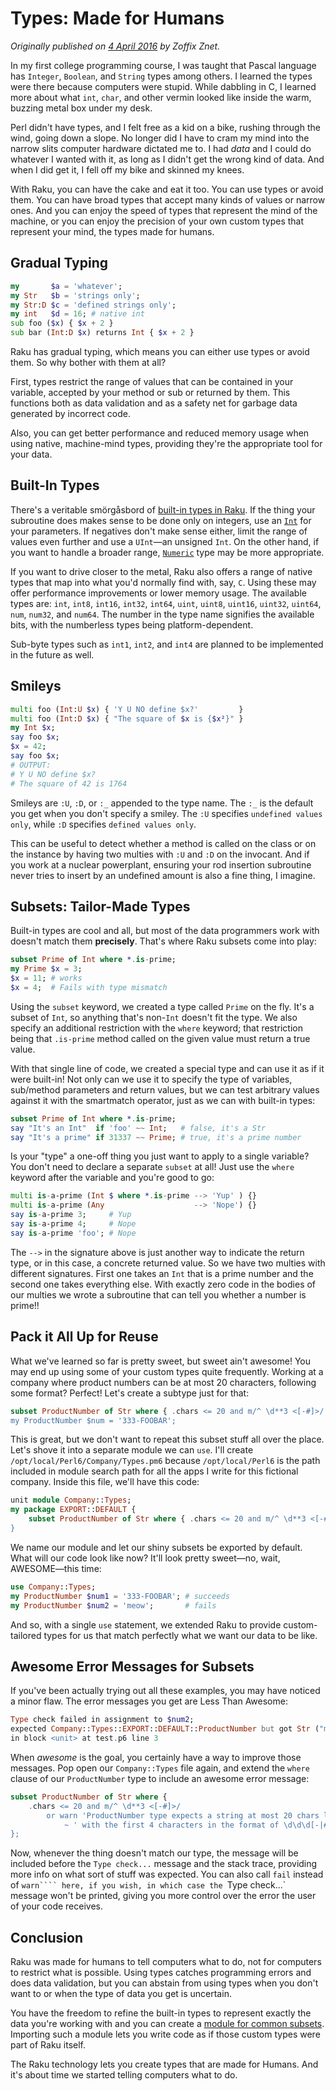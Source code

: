 # Types: Made for Humans
    
*Originally published on [4 April 2016](https://perl6.party//post/Perl-6-Types--Made-for-Humans) by Zoffix Znet.*

In my first college programming course, I was taught that Pascal language has `Integer`, `Boolean`, and `String` types among others. I learned the types were there because computers were stupid. While dabbling in C, I learned more about what `int`, `char`, and other vermin looked like inside the warm, buzzing metal box under my desk.

Perl didn't have types, and I felt free as a kid on a bike, rushing through the wind, going down a slope. No longer did I have to cram my mind into the narrow slits computer hardware dictated me to. I had *data* and I could do whatever I wanted with it, as long as I didn't get the wrong kind of data. And when I did get it, I fell off my bike and skinned my knees.

With Raku, you can have the cake and eat it too. You can use types or avoid them. You can have broad types that accept many kinds of values or narrow ones.  And you can enjoy the speed of types that represent the mind of the machine, or you can enjoy the precision of your own custom types that represent your mind, the types made for humans.

## Gradual Typing

```` raku
my       $a = 'whatever';
my Str   $b = 'strings only';
my Str:D $c = 'defined strings only';
my int   $d = 16; # native int
sub foo ($x) { $x + 2 }
sub bar (Int:D $x) returns Int { $x + 2 }
````

Raku has gradual typing, which means you can either use types or avoid them.  So why bother with them at all?

First, types restrict the range of values that can be contained in your variable, accepted by your method or sub or returned by them.  This functions both as data validation and as a safety net for garbage data generated by incorrect code.

Also, you can get better performance and reduced memory usage when using native, machine-mind types, providing they're the appropriate tool for your data.

## Built-In Types

There's a veritable smörgåsbord of [built-in types in Raku](http://docs.raku.org/type.html). If the thing your subroutine does makes sense to be done only on integers, use an [`Int`](http://docs.raku.org/type/Int) for your parameters.  If negatives don't make sense either, limit the range of values even further and use a `UInt`—an unsigned `Int`. On the other hand, if you want to handle a broader range, [`Numeric`](http://docs.raku.org/type/Numeric) type may be more appropriate.

If you want to drive closer to the metal, Raku also offers a range of native types that map into what you'd normally find with, say, `C`. Using these may offer performance improvements or lower memory usage. The available types are: `int`, `int8`, `int16`, `int32`, `int64`, `uint`, `uint8`, `uint16`, `uint32`, `uint64`, `num`, `num32`, and `num64`. The number in the type name signifies the available bits, with the numberless types being platform-dependent.

Sub-byte types such as `int1`, `int2`, and `int4` are planned to be implemented in the future as well.

## Smileys

```` raku
multi foo (Int:U $x) { 'Y U NO define $x?'         }
multi foo (Int:D $x) { "The square of $x is {$x²}" }
my Int $x;
say foo $x;
$x = 42;
say foo $x;
# OUTPUT:
# Y U NO define $x?
# The square of 42 is 1764
````

Smileys are `:U`, `:D`, or `:_` appended to the type name. The `:_` is the default you get when you don't specify a smiley. The `:U` specifies `undefined values only`, while `:D` specifies `defined values only`.

This can be useful to detect whether a method is called on the class or on the instance by having two multies with `:U` and `:D` on the invocant. And if you work at a nuclear powerplant, ensuring your rod insertion subroutine never tries to insert by an undefined amount is also a fine thing, I imagine.

## Subsets: Tailor-Made Types

Built-in types are cool and all, but most of the data programmers work with doesn't match them <strong>precisely</strong>. That's where Raku subsets come into play:

```` raku
subset Prime of Int where *.is-prime;
my Prime $x = 3;
$x = 11; # works
$x = 4;  # Fails with type mismatch
````

Using the `subset` keyword, we created a type called `Prime` on the fly. It's a subset of `Int`, so anything that's non-`Int` doesn't fit the type. We also specify an additional restriction with the `where` keyword; that restriction being that `.is-prime` method called on the given value must return a true value.

With that single line of code, we created a special type and can use it as if it were built-in! Not only can we use it to specify the type of variables, sub/method parameters and return values, but we can test arbitrary values against it with the smartmatch operator, just as we can with built-in types:

```` raku
subset Prime of Int where *.is-prime;
say "It's an Int"  if 'foo' ~~ Int;   # false, it's a Str
say "It's a prime" if 31337 ~~ Prime; # true, it's a prime number
````

Is your "type" a one-off thing you just want to apply to a single variable?  You don't need to declare a separate `subset` at all! Just use the `where` keyword after the variable and you're good to go:

```` raku
multi is-a-prime (Int $ where *.is-prime --> 'Yup' ) {}
multi is-a-prime (Any                    --> 'Nope') {}
say is-a-prime 3;     # Yup
say is-a-prime 4;     # Nope
say is-a-prime 'foo'; # Nope
````

The `-->` in the signature above is just another way to indicate the return type, or in this case, a concrete returned value. So we have two multies with different signatures. First one takes an `Int` that is a prime number and the second one takes everything else. With exactly zero code in the bodies of our multies we wrote a subroutine that can tell you whether a number is prime!!

## Pack it All Up for Reuse

What we've learned so far is pretty sweet, but sweet ain't awesome! You may end up using some of your custom types quite frequently. Working at a company where product numbers can be at most 20 characters, following some format?  Perfect! Let's create a subtype just for that:

```` raku
subset ProductNumber of Str where { .chars <= 20 and m/^ \d**3 <[-#]>/ };
my ProductNumber $num = '333-FOOBAR';
````

This is great, but we don't want to repeat this subset stuff all over the place.  Let's shove it into a separate module we can `use`.  I'll create `/opt/local/Perl6/Company/Types.pm6` because `/opt/local/Perl6` is the path included in module search path for all the apps I write for this fictional company. Inside this file, we'll have this code:

```` raku
unit module Company::Types;
my package EXPORT::DEFAULT {
    subset ProductNumber of Str where { .chars <= 20 and m/^ \d**3 <[-#]>/ };
}
````

We name our module and let our shiny subsets be exported by default.  What will our code look like now? It'll look pretty sweet—no, wait, AWESOME—this time:

```` raku
use Company::Types;
my ProductNumber $num1 = '333-FOOBAR'; # succeeds
my ProductNumber $num2 = 'meow';       # fails
````

And so, with a single `use` statement, we extended Raku to provide custom-tailored types for us that match perfectly what we want our data to be like.

## Awesome Error Messages for Subsets

If you've been actually trying out all these examples, you may have noticed a minor flaw. The error messages you get are Less Than Awesome:

```` raku
Type check failed in assignment to $num2;
expected Company::Types::EXPORT::DEFAULT::ProductNumber but got Str ("meow")
in block <unit> at test.p6 line 3
````

When *awesome* is the goal, you certainly have a way to improve those messages.  Pop open our `Company::Types` file again, and extend the `where` clause of our `ProductNumber` type to include an awesome error message:

```` raku
subset ProductNumber of Str where {
    .chars <= 20 and m/^ \d**3 <[-#]>/
        or warn 'ProductNumber type expects a string at most 20 chars long'
            ~ ' with the first 4 characters in the format of \d\d\d[-|#]'
};
````

Now, whenever the thing doesn't match our type, the message will be included before the `Type check...` message and the stack trace, providing more info on what sort of stuff was expected. You can also call `fail` instead of `warn```` here, if you wish, in which case the `Type check...` message won't be printed, giving you more control over the error the user of your code receives.

## Conclusion

Raku was made for humans to tell computers what to do, not for computers to restrict what is possible. Using types catches programming errors and does data validation, but you can abstain from using types when you don't want to or when the type of data you get is uncertain.

You have the freedom to refine the built-in types to represent exactly the data you're working with and you can create a [module for common subsets](http://modules.raku.org/dist/Subsets::Common).  Importing such a module lets you write code as if those custom types were part of Raku itself.

The Raku technology lets you create types that are made for Humans.  And it's about time we started telling computers what to do.
